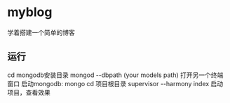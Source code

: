 # myblog
学着搭建一个简单的博客
## 运行
cd mongodb安装目录
mongod --dbpath (your models path)
打开另一个终端窗口
启动mongodb: mongo 
cd 项目根目录
supervisor --harmony index 启动项目，查看效果


